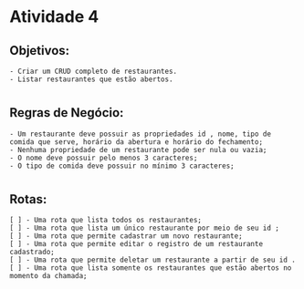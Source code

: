 # Atividade 4 #

  ## Objetivos: ##

    - Criar um CRUD completo de restaurantes.
    - Listar restaurantes que estão abertos.
 
  # 

  ## Regras de Negócio: ##

    - Um restaurante deve possuir as propriedades id , nome, tipo de comida que serve, horário da abertura e horário do fechamento;
    - Nenhuma propriedade de um restaurante pode ser nula ou vazia;
    - O nome deve possuir pelo menos 3 caracteres;
    - O tipo de comida deve possuir no mínimo 3 caracteres;

  # 

  ## Rotas: ##

    [ ] - Uma rota que lista todos os restaurantes; 
    [ ] - Uma rota que lista um único restaurante por meio de seu id ; 
    [ ] - Uma rota que permite cadastrar um novo restaurante;  
    [ ] - Uma rota que permite editar o registro de um restaurante cadastrado; 
    [ ] - Uma rota que permite deletar um restaurante a partir de seu id . 
    [ ] - Uma rota que lista somente os restaurantes que estão abertos no momento da chamada;